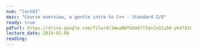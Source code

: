 ```yaml
---
num: "lect01"
desc: "Course overview, a gentle intro to C++ - Standard I/O"
ready: true
pdfurl: https://drive.google.com/file/d/1WwaBW7bOaDlY3qnJxGIu5A-yK4f818V7/view?usp=sharing
lecture_date: 2019-01-08
reading: 
---
```

